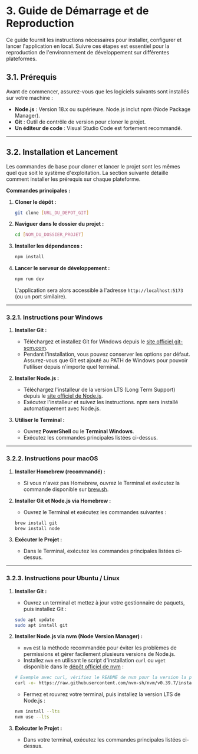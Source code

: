 # 3. Guide de Démarrage et de Reproduction

Ce guide fournit les instructions nécessaires pour installer, configurer et lancer l'application en local. Suivre ces étapes est essentiel pour la reproduction de l'environnement de développement sur différentes plateformes.

## 3.1. Prérequis

Avant de commencer, assurez-vous que les logiciels suivants sont installés sur votre machine :

-   **Node.js** : Version 18.x ou supérieure. Node.js inclut npm (Node Package Manager).
-   **Git** : Outil de contrôle de version pour cloner le projet.
-   **Un éditeur de code** : Visual Studio Code est fortement recommandé.

---

## 3.2. Installation et Lancement

Les commandes de base pour cloner et lancer le projet sont les mêmes quel que soit le système d'exploitation. La section suivante détaille comment installer les prérequis sur chaque plateforme.

**Commandes principales :**

1.  **Cloner le dépôt :**
    ```bash
    git clone [URL_DU_DEPOT_GIT]
    ```

2.  **Naviguer dans le dossier du projet :**
    ```bash
    cd [NOM_DU_DOSSIER_PROJET]
    ```

3.  **Installer les dépendances :**
    ```bash
    npm install
    ```

4.  **Lancer le serveur de développement :**
    ```bash
    npm run dev
    ```
    L'application sera alors accessible à l'adresse `http://localhost:5173` (ou un port similaire).

---

### 3.2.1. Instructions pour Windows

1.  **Installer Git :**
    -   Téléchargez et installez Git for Windows depuis le [site officiel git-scm.com](https://git-scm.com/download/win).
    -   Pendant l'installation, vous pouvez conserver les options par défaut. Assurez-vous que Git est ajouté au PATH de Windows pour pouvoir l'utiliser depuis n'importe quel terminal.

2.  **Installer Node.js :**
    -   Téléchargez l'installeur de la version LTS (Long Term Support) depuis le [site officiel de Node.js](https://nodejs.org/).
    -   Exécutez l'installeur et suivez les instructions. npm sera installé automatiquement avec Node.js.

3.  **Utiliser le Terminal :**
    -   Ouvrez **PowerShell** ou le **Terminal Windows**.
    -   Exécutez les commandes principales listées ci-dessus.

---

### 3.2.2. Instructions pour macOS

1.  **Installer Homebrew (recommandé) :**
    -   Si vous n'avez pas Homebrew, ouvrez le Terminal et exécutez la commande disponible sur [brew.sh](https://brew.sh/).

2.  **Installer Git et Node.js via Homebrew :**
    -   Ouvrez le Terminal et exécutez les commandes suivantes :
    ```bash
    brew install git
    brew install node
    ```

3.  **Exécuter le Projet :**
    -   Dans le Terminal, exécutez les commandes principales listées ci-dessus.

---

### 3.2.3. Instructions pour Ubuntu / Linux

1.  **Installer Git :**
    -   Ouvrez un terminal et mettez à jour votre gestionnaire de paquets, puis installez Git :
    ```bash
    sudo apt update
    sudo apt install git
    ```

2.  **Installer Node.js via nvm (Node Version Manager) :**
    -   `nvm` est la méthode recommandée pour éviter les problèmes de permissions et gérer facilement plusieurs versions de Node.js.
    -   Installez `nvm` en utilisant le script d'installation `curl` ou `wget` disponible dans le [dépôt officiel de nvm](https://github.com/nvm-sh/nvm) :
    ```bash
    # Exemple avec curl, vérifiez le README de nvm pour la version la plus récente
    curl -o- https://raw.githubusercontent.com/nvm-sh/nvm/v0.39.7/install.sh | bash
    ```
    -   Fermez et rouvrez votre terminal, puis installez la version LTS de Node.js :
    ```bash
    nvm install --lts
    nvm use --lts
    ```

3.  **Exécuter le Projet :**
    -   Dans votre terminal, exécutez les commandes principales listées ci-dessus.
